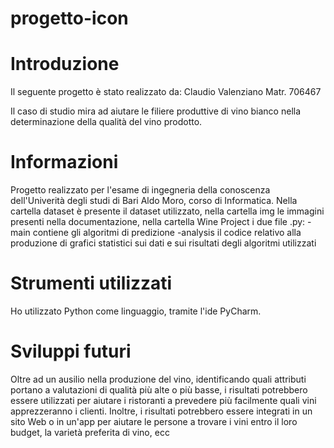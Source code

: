 # progetto-icon


# Introduzione

Il seguente progetto è stato realizzato da:
Claudio Valenziano Matr. 706467

Il caso di studio mira ad aiutare le filiere produttive di vino bianco nella determinazione della qualità del vino prodotto.

# Informazioni
Progetto realizzato per l'esame di ingegneria della conoscenza dell'Univerità degli studi di Bari Aldo Moro, corso di Informatica.
Nella cartella dataset è presente il dataset utilizzato, nella cartella img le immagini presenti nella documentazione, nella cartella Wine Project i due file .py:
-main contiene gli algoritmi di predizione
-analysis il codice relativo alla produzione di grafici statistici sui dati e sui risultati degli algoritmi utilizzati

# Strumenti utilizzati
Ho utilizzato Python come linguaggio, tramite l'ide PyCharm.

# Sviluppi futuri
Oltre ad un ausilio nella produzione del vino, identificando quali attributi portano a valutazioni di qualità più alte o più basse, i risultati potrebbero essere utilizzati per aiutare i ristoranti a prevedere più facilmente quali vini apprezzeranno i clienti. Inoltre, i risultati potrebbero essere integrati in un sito Web o in un'app per aiutare le persone a trovare i vini entro il loro budget, la varietà preferita di vino, ecc
